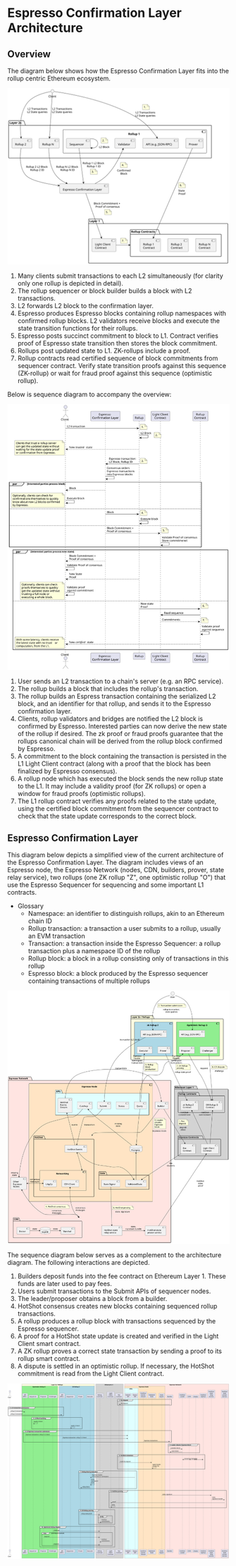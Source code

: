 # Espresso Confirmation Layer Architecture

## Overview

The diagram below shows how the Espresso Confirmation Layer fits into the rollup
centric Ethereum ecosystem.

![Overview](./espresso-overview.svg)

1. Many clients submit transactions to each L2 simultaneously (for clarity only
   one rollup is depicted in detail).
2. The rollup sequencer or block builder builds a block with L2 transactions.
3. L2 forwards L2 block to the confirmation layer.
4. Espresso produces Espresso blocks containing rollup namespaces with confirmed
  rollup blocks. L2 validators receive blocks and execute the state transition
  functions for their rollups.
5. Espresso posts succinct commitment to block to L1. Contract verifies proof of
  Espresso state transition then stores the block commitment.
6. Rollups post updated state to L1. ZK-rollups include a proof.
7. Rollup contracts read certified sequence of block commitments from sequencer
  contract. Verify state transition proofs against this sequence (ZK-rollup) or
  wait for fraud proof against this sequence (optimistic rollup).

Below is sequence diagram to accompany the overview:

![Sequence Diagram](./sequence-diagram-simplified.svg)

1. User sends an L2 transaction to a chain's server (e.g. an RPC service).
2. The rollup builds a block that includes the rollup's transaction.
3. The rollup builds an Espress transaction containing the serialized L2 block,
    and an identifier for that rollup, and sends it to the Espresso confirmation
    layer.
4. Clients, rollup validators and bridges are notified the L2 block is confirmed
    by Espresso. Interested parties can now derive the new state of the rollup
    if desired. The zk proof or fraud proofs guarantee that the rollups
    canonical chain will be derived from the rollup block confirmed by Espresso.
5. A commitment to the block containing the transaction is persisted in the L1
    Light Client contract (along with a proof that the block has been finalized
    by Espresso consensus).
6. A rollup node which has executed the block sends the new rollup state to the
    L1. It may include a validity proof (for ZK rollups) or open a window for
    fraud proofs (optimistic rollups).
7. The L1 rollup contract verifies any proofs related to the state update, using
    the certified block commitment from the sequencer contract to check that the
    state update corresponds to the correct block.


## Espresso Confirmation Layer

This diagram below depicts a simplified view of the current architecture of the
Espresso Confirmation Layer. The diagram includes views of an Espresso node, the
Espresso Network (nodes, CDN, builders, prover, state relay service), two
rollups (one ZK rollup "Z", one optimistic rollup "O") that use the Espresso
Sequencer for sequencing and some important L1 contracts.

- Glossary
  - Namespace: an identifier to distinguish rollups, akin to an Ethereum chain
    ID
  - Rollup transaction: a transaction a user submits to a rollup, usually an EVM
    transaction
  - Transaction: a transaction inside the Espresso Sequencer: a rollup
    transaction plus a namespace ID of the rollup
  - Rollup block: a block in a rollup consisting only of transactions in this
    rollup
  - Espresso block: a block produced by the Espresso sequencer containing
    transactions of multiple rollups

![Architecture diagram](./architecture.svg)

The sequence diagram below serves as a complement to the architecture diagram.
The following interactions are depicted.

1. Builders deposit funds into the fee contract on Ethereum Layer 1. These funds
   are later used to pay fees.
2. Users submit transactions to the Submit APIs of sequencer nodes.
3. The leader/proposer obtains a block from a builder.
4. HotShot consensus creates new blocks containing sequenced rollup
   transactions.
5. A rollup produces a rollup block with transactions sequenced by the Espresso
   sequencer.
6. A proof for a HotShot state update is created and verified in the Light
   Client smart contract.
7. A ZK rollup proves a correct state transaction by sending a proof to its
   rollup smart contract.
8. A dispute is settled in an optimistic rollup. If necessary, the HotShot
   commitment is read from the Light Client contract.

![Sequence diagram](./sequence-diagram.svg)
